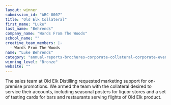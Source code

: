```yaml
---
layout: winner
submission_id: "ABC-0007"
title: "Old Elk Collateral"
first_name: "Luke"
last_name: "Behrends"
company_name: "Words From The Woods"
school_name: ""
creative_team_members: |-
  - Words From The Woods
name: "Luke Behrends"
category: "annual-reports-brochures-corporate-collateral-corporate-event-design"
winning_level: "Bronze"
website: ""
---
```


The sales team at Old Elk Distilling requested marketing support for on-premise promotions. We armed the team with the collateral desired to service their accounts, including seasonal posters for liquor stores and a set of tasting cards for bars and restaurants serving flights of Old Elk product.
